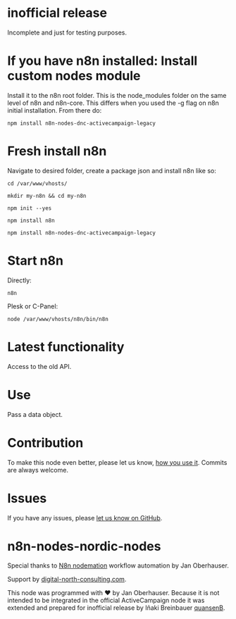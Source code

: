 # inofficial release

Incomplete and just for testing purposes.

# If you have n8n installed: Install custom nodes module

Install it to the n8n root folder. This is the node_modules folder on the same level of n8n and n8n-core. This differs when you used the -g flag on n8n initial installation. From there do:
```
npm install n8n-nodes-dnc-activecampaign-legacy
```
# Fresh install n8n

Navigate to desired folder, create a package json and install n8n like so:

```
cd /var/www/vhosts/

mkdir my-n8n && cd my-n8n

npm init --yes

npm install n8n

npm install n8n-nodes-dnc-activecampaign-legacy
```
# Start n8n

Directly:
```
n8n
```

Plesk or C-Panel:
```
node /var/www/vhosts/n8n/bin/n8n
```

# Latest functionality

Access to the old API.

# Use

Pass a data object.

# Contribution

To make this node even better, please let us know, [how you use it](mailto:info@digital-north-consulting.com). Commits are always welcome. 

# Issues

If you have any issues, please [let us know on GitHub](https://github.com/quansenB/n8n-nodes-dnc-xentral/issues).

# n8n-nodes-nordic-nodes
Special thanks to [N8n nodemation](https://n8n.io) workflow automation by Jan Oberhauser.

Support by [digital-north-consulting.com](https://digital-north-consulting.com).

This node was programmed with :heart: by Jan Oberhauser. Because it is not intended to be integrated in the official ActiveCampaign node it was extended and prepared for inofficial release by Iñaki Breinbauer [quansenB](https://github.com/quansenB).
